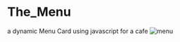 # The_Menu
a dynamic Menu Card using javascript for a cafe
![menu](https://user-images.githubusercontent.com/69342708/130756298-ef91af13-0094-46c1-86ef-37d8a2dd19cc.PNG)

